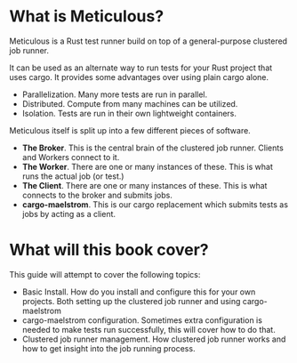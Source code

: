 # What is Meticulous?
Meticulous is a Rust test runner build on top of a general-purpose clustered job
runner.

It can be used as an alternate way to run tests for your Rust project that uses
cargo. It provides some advantages over using plain cargo alone.

- Parallelization. Many more tests are run in parallel.
- Distributed. Compute from many machines can be utilized.
- Isolation. Tests are run in their own lightweight containers.

Meticulous itself is split up into a few different pieces of software.

- **The Broker**. This is the central brain of the clustered job runner. Clients
  and Workers connect to it.
- **The Worker**. There are one or many instances of these. This is what runs
  the actual job (or test.)
- **The Client**. There are one or many instances of these. This is what
  connects to the broker and submits jobs.
- **cargo-maelstrom**. This is our cargo replacement which submits tests as jobs by
  acting as a client.

# What will this book cover?
This guide will attempt to cover the following topics:

- Basic Install. How do you install and configure this for your own projects.
  Both setting up the clustered job runner and using cargo-maelstrom
- cargo-maelstrom configuration. Sometimes extra configuration is needed to make
  tests run successfully, this will cover how to do that.
- Clustered job runner management. How clustered job runner works and how to get
  insight into the job running process.

